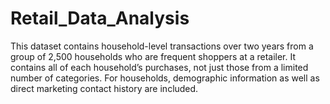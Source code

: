 # Retail_Data_Analysis
This dataset contains household-level transactions over two years from a group of 2,500 households who are frequent shoppers at a retailer. It contains all of each household’s purchases, not just those from a limited number of categories. For households, demographic information as well as direct marketing contact history are included.
